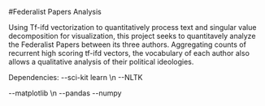 #Federalist Papers Analysis

Using Tf-ifd vectorization to quantitatively process text and singular value decomposition for visualization, this project seeks to quantitavely analyze the Federalist Papers between its three authors. Aggregating counts of recurrent high scoring tf-ifd vectors, the vocabulary of each author also allows a qualitative analysis of their political ideologies.

Dependencies: 
--sci-kit learn \n
--NLTK

--matplotlib \n
--pandas
--numpy
